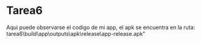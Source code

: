 # Tarea6
Aqui puede observarse el codigo de mi app, el apk se encuentra en la ruta:
tarea6\build\app\outputs\apk\release\app-release.apk"
